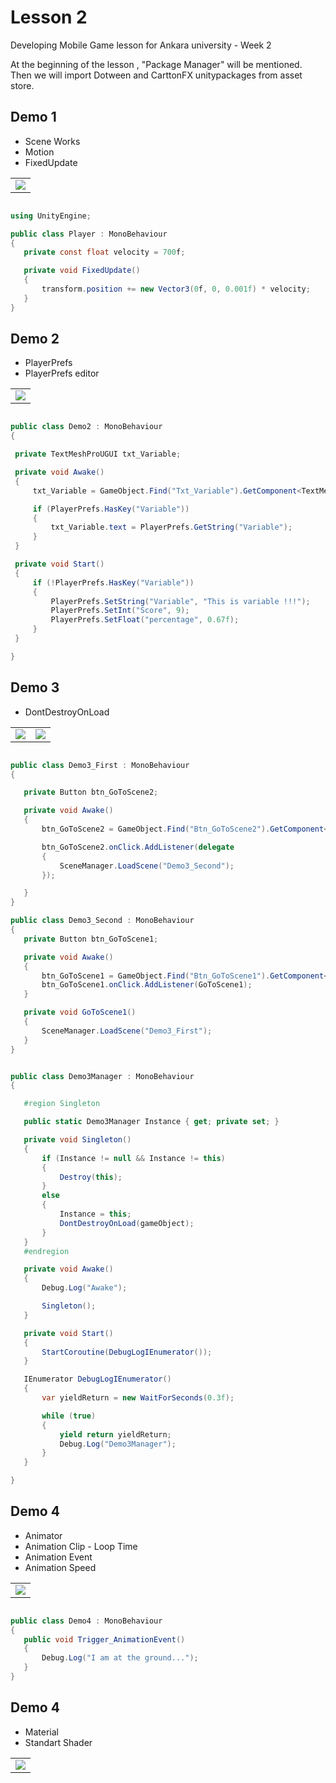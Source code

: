 
<!-- # ![mg-builder](/img~/mg-builder.png) -->

# Lesson 2

Developing Mobile Game lesson for Ankara university - Week 2

At the beginning of the lesson , "Package Manager" will be mentioned.
Then we will import Dotween and CarttonFX unitypackages from asset store.

## Demo 1 

* Scene Works
* Motion
* FixedUpdate

<table>

  <tr>
    <td><img src="https://raw.githubusercontent.com/bunyamineymen/Lesson2_DevelopingMobileGame/main/Assets/_Resources/demo1.png"></td>

  </tr>
 </table>

 ```csharp

using UnityEngine;

public class Player : MonoBehaviour
{
    private const float velocity = 700f;

    private void FixedUpdate()
    {
        transform.position += new Vector3(0f, 0, 0.001f) * velocity;
    }
}

  ```

  ## Demo 2

* PlayerPrefs
* PlayerPrefs editor

<table>

  <tr>
    <td><img src="https://raw.githubusercontent.com/bunyamineymen/Lesson2_DevelopingMobileGame/main/Assets/_Resources/demo2.png"></td>

  </tr>
 </table>

   ```csharp

public class Demo2 : MonoBehaviour
{

    private TextMeshProUGUI txt_Variable;

    private void Awake()
    {
        txt_Variable = GameObject.Find("Txt_Variable").GetComponent<TextMeshProUGUI>();

        if (PlayerPrefs.HasKey("Variable"))
        {
            txt_Variable.text = PlayerPrefs.GetString("Variable");
        }
    }

    private void Start()
    {
        if (!PlayerPrefs.HasKey("Variable"))
        {
            PlayerPrefs.SetString("Variable", "This is variable !!!");
            PlayerPrefs.SetInt("Score", 9);
            PlayerPrefs.SetFloat("percentage", 0.67f);
        }
    }

}

  ```

## Demo 3

* DontDestroyOnLoad

<table>

  <tr>
    <td><img src="https://raw.githubusercontent.com/bunyamineymen/Lesson2_DevelopingMobileGame/main/Assets/_Resources/demo3.png"></td>

  <td><img src="https://raw.githubusercontent.com/bunyamineymen/Lesson2_DevelopingMobileGame/main/Assets/_Resources/demo3_2.png">
    </td>

  </tr>
 </table>

 ```csharp

public class Demo3_First : MonoBehaviour
{

    private Button btn_GoToScene2;

    private void Awake()
    {
        btn_GoToScene2 = GameObject.Find("Btn_GoToScene2").GetComponent<Button>();

        btn_GoToScene2.onClick.AddListener(delegate
        {
            SceneManager.LoadScene("Demo3_Second");
        });

    }
}

public class Demo3_Second : MonoBehaviour
{
    private Button btn_GoToScene1;

    private void Awake()
    {
        btn_GoToScene1 = GameObject.Find("Btn_GoToScene1").GetComponent<Button>();
        btn_GoToScene1.onClick.AddListener(GoToScene1);
    }

    private void GoToScene1()
    {
        SceneManager.LoadScene("Demo3_First");
    }
}


public class Demo3Manager : MonoBehaviour
{

    #region Singleton

    public static Demo3Manager Instance { get; private set; }

    private void Singleton()
    {
        if (Instance != null && Instance != this)
        {
            Destroy(this);
        }
        else
        {
            Instance = this;
            DontDestroyOnLoad(gameObject);
        }
    }
    #endregion

    private void Awake()
    {
        Debug.Log("Awake");

        Singleton();
    }

    private void Start()
    {
        StartCoroutine(DebugLogIEnumerator());
    }

    IEnumerator DebugLogIEnumerator()
    {
        var yieldReturn = new WaitForSeconds(0.3f);

        while (true)
        {
            yield return yieldReturn;
            Debug.Log("Demo3Manager");
        }
    }

}

  ```

  ## Demo 4

* Animator
* Animation Clip - Loop Time
* Animation Event
* Animation Speed

<table>

  <tr>
    <td><img src="https://raw.githubusercontent.com/bunyamineymen/Lesson2_DevelopingMobileGame/main/Assets/_Resources/demo4.png"></td>

  </tr>
 </table>

 ```csharp

public class Demo4 : MonoBehaviour
{
    public void Trigger_AnimationEvent()
    {
        Debug.Log("I am at the ground...");
    }
}

  ```

  ## Demo 4

* Material
* Standart Shader

<table>

  <tr>
    <td><img src="https://raw.githubusercontent.com/bunyamineymen/Lesson2_DevelopingMobileGame/main/Assets/_Resources/demo5.png"></td>

  </tr>
 </table>


